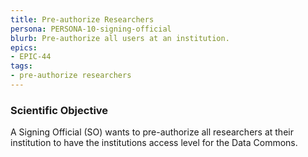 ```yaml
---
title: Pre-authorize Researchers
persona: PERSONA-10-signing-official
blurb: Pre-authorize all users at an institution.
epics:
- EPIC-44
tags:
- pre-authorize researchers
---
```

### Scientific Objective

A Signing Official (SO) wants to pre-authorize all researchers at their institution to have the institutions access level for the Data Commons.